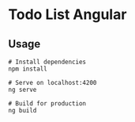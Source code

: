 # Todo List Angular

## Usage

    # Install dependencies
    npm install

    # Serve on localhost:4200
    ng serve

    # Build for production
    ng build
